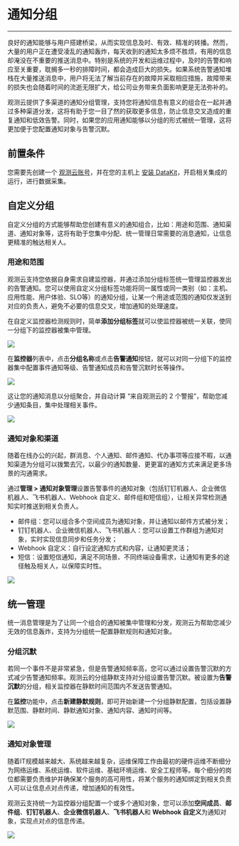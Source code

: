 # 通知分组
---

良好的通知能够与用户搭建桥梁，从而实现信息及时、有效、精准的转播。然而，大量的用户正在遭受凌乱的通知轰炸，每天收到的通知太多烦不胜烦，有用的信息却淹没在不重要的推送消息中。特别是系统的开发和运维过程中，及时的告警和响应至关重要，耽搁多一秒的排障时间，都会造成巨大的损失。如果系统告警通知堆栈在大量推送消息中，用户将无法了解当前存在的故障并采取相应措施，故障带来的损失也会随着时间的流逝无限扩大，给公司业务带来负面影响更是无法弥补的。

观测云提供了多渠道的通知分组管理，支持您将通知信息有意义的组合在一起并通过多种渠道分发，这将有助于您一目了然的获取更多信息，防止信息交叉造成的重复通知和低效告警。同时，如果您的应用通知能够以分组的形式被统一管理，这将更加便于您配置通知对象与告警沉默。

## 前置条件

您需要先创建一个 [观测云账号](https://www.guance.com)，并在您的主机上 [安装 DataKit](../../datakit/datakit-install.md)，开启相关集成的运行，进行数据采集。

## 自定义分组

自定义分组的方式能够帮助您创建有意义的通知组合，比如：用途和范围、通知渠道、通知对象等，这将有助于您集中分配、统一管理日常需要的消息通知，让信息更精准的触达相关人。

### 用途和范围

观测云支持您依据自身需求自建监控器，并通过添加分组标签统一管理监控器发出的告警通知。您可以使用自定义分组标签功能将同一属性或同一类别（如：主机、应用性能、用户体验、SLO等）的通知分组，让某一个用途或范围的通知仅发送到对应的负责人，避免不必要的信息交叉，增加通知的处理速度。

在自定义监控器检测规则时，简单**添加分组标签**就可以使监控器被统一关联，使同一分组下的监控器被集中管理。

![](../img/5.inform_group_1.png)

在**监控器**列表中，点击**分组名称**或点击**告警通知**按钮，就可以对同一分组下的监控器集中配置事件通知等级、告警通知成员和告警沉默时长等操作。

![](../img/5.inform_group_2.png)

这让您的通知消息以分组聚合，并自动计算 “来自观测云的 2 个警报”，帮助您减少通知条目，集中处理相关事件。

![](../img/5.inform_group_3.png)

### 通知对象和渠道


随着在线办公的兴起，群消息、个人通知、邮件通知、代办事项等应接不暇，以通知渠道为分组可以拨繁去冗，以最少的通知数量、更更富的通知方式来满足更多场景的沟通需求。

通过**管理 > 通知对象管理**设置告警事件的通知对象（包括钉钉机器人、企业微信机器人、飞书机器人、Webhook 自定义、邮件组和短信组），让相关异常检测通知实时推送到相关负责人。

- 邮件组：您可以组合多个空间成员为通知对象，并让通知以邮件方式被分发；  
- 钉钉机器人、企业微信机器人、飞书机器人：您可以设置工作群组为通知对象，实时实现信息同步和任务分发；  
- Webhook 自定义：自行设定通知方式和内容，让通知更灵活；  
- 短信：设置短信通知，满足不同场景、不同终端设备需求，让通知有更多的途径触及相关人，以保障实时性。 

![](../img/5.inform_group_4.png)

## 统一管理

统一消息管理是为了让同一个组合的通知被集中管理和分发，观测云为帮助您减少无效的信息轰炸，支持为分组统一配置静默规则和通知对象。

### 分组沉默

若同一个事件不是非常紧急，但是告警通知频率高，您可以通过设置告警沉默的方式减少告警通知频率。观测云的分组静默支持对分组设置告警沉默。被设置为**告警沉默**的分组，相关监控器在静默时间范围内不发送告警通知。

在**监控**功能中，点击**新建静默规则**，即可开始新建一个分组静默配置，包括设置静默范围、静默时间、静默通知对象、通知内容、通知时间等。

![](../img/5.inform_group_5.png)

### 通知对象管理

随着IT规模越来越大、系统越来越复杂，运维保障工作由最初的硬件运维不断细分为网络运维、系统运维、软件运维、基础环境运维、安全工程师等。每个细分的岗位都需要负责维护并确保某个服务的高可用性，将某个服务的通知绑定到相关负责人可以让信息点对点传递，增加通知的有效性。

观测云支持统一为监控器分组配置一个或多个通知对象，您可以添加**空间成员**、**邮件组**、**钉钉机器人**、**企业微信机器人**、**飞书机器人**和 **Webhook 自定义**为通知对象，实现点对点的信息传递。

![](../img/5.inform_group_6.png)

